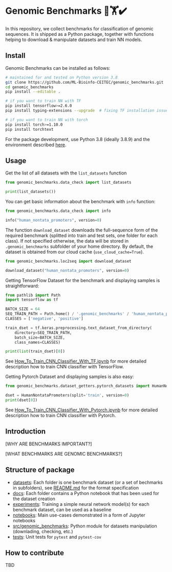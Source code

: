 # Genomic Benchmarks 🧬🏋️✔️

In this repository, we collect benchmarks for classification of genomic sequences. It is shipped as a Python package, together with functions helping to download & manipulate datasets and train NN models. 
## Install

Genomic Benchmarks can be installed as follows:

```bash
# maintained for and tested on Python version 3.8
git clone https://github.com/ML-Bioinfo-CEITEC/genomic_benchmarks.git
cd genomic_benchmarks
pip install --editable .

# if you want to train NN with TF
pip install tensorflow>=2.6.0
pip install typing-extensions --upgrade  # fixing TF installation issue

# if you want to train NN with torch
pip install torch>=1.10.0
pip install torchtext

```

For the package development, use Python 3.8 (ideally 3.8.9) and the environment described [here](README_devel.md).

## Usage
Get the list of all datasets with the `list_datasets` function

```python
from genomic_benchmarks.data_check import list_datasets

print(list_datasets())
```

You can get basic information about the benchmark with `info` function:

```python
from genomic_benchmarks.data_check import info

info("human_nontata_promoters", version=0)
```

The function `download_dataset` downloads the full-sequence form of the required benchmark (splitted into train and test sets, one folder for each class). If not specified otherwise, the data will be stored in `.genomic_benchmarks` subfolder of your home directory. By default, the dataset is obtained from our cloud cache (`use_cloud_cache=True`). 

```python
from genomic_benchmarks.loc2seq import download_dataset

download_dataset("human_nontata_promoters", version=0)
```

Getting TensorFlow Dataset for the benchmark and displaying samples is straightforward: 

```python
from pathlib import Path
import tensorflow as tf

BATCH_SIZE = 64
SEQ_TRAIN_PATH = Path.home() / '.genomic_benchmarks' / 'human_nontata_promoters' / 'train'
CLASSES = ['negative', 'positive']

train_dset = tf.keras.preprocessing.text_dataset_from_directory(
    directory=SEQ_TRAIN_PATH,
    batch_size=BATCH_SIZE,
    class_names=CLASSES)

print(list(train_dset)[0])
```
See [How_To_Train_CNN_Classifier_With_TF.ipynb](notebooks/How_To_Train_CNN_Classifier_With_TF.ipynb) for more detailed description how to train CNN classifier with TensorFlow.

Getting Pytorch Dataset and displaying samples is also easy:
```python
from genomic_benchmarks.dataset_getters.pytorch_datasets import HumanNontataPromoters

dset = HumanNontataPromoters(split='train', version=0)
print(dset[0])
```
See [How_To_Train_CNN_Classifier_With_Pytorch.ipynb](notebooks/How_To_Train_CNN_Classifier_With_Pytorch.ipynb) for more detailed description how to train CNN classifier with Pytorch.


## Introduction

[WHY ARE BENCHMARKS IMPORTANT?]

[WHAT BENCHMARKS ARE GENOMIC BENCHMARKS?]
## Structure of package

  * [datasets](datasets/): Each folder is one benchmark dataset (or a set of bechmarks in subfolders), see [README.md](datasets/README.md) for the format specification
  * [docs](docs/): Each folder contains a Python notebook that has been used for the dataset creation
  * [experiments](experiments/): Training a simple neural network model(s) for each benchmark dataset, can be used as a baseline
  * [notebooks](notebooks/): Main use-cases demonstrated in a form of Jupyter notebooks 
  * [src/genomic_benchmarks](src/genomic_benchmarks/): Python module for datasets manipulation (downlading, checking, etc.)
  * [tests](tests/): Unit tests for `pytest` and `pytest-cov`

## How to contribute

TBD

